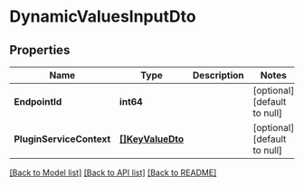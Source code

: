 # DynamicValuesInputDto

## Properties
Name | Type | Description | Notes
------------ | ------------- | ------------- | -------------
**EndpointId** | **int64** |  | [optional] [default to null]
**PluginServiceContext** | [**[]KeyValueDto**](KeyValueDto.md) |  | [optional] [default to null]

[[Back to Model list]](../README.md#documentation-for-models) [[Back to API list]](../README.md#documentation-for-api-endpoints) [[Back to README]](../README.md)


